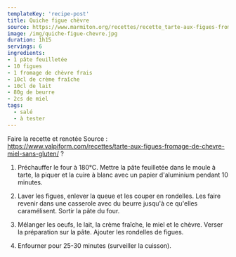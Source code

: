 ```yaml
---
templateKey: 'recipe-post'
title: Quiche figue chèvre
source: https://www.marmiton.org/recettes/recette_tarte-aux-figues-fromage-et-miel_311595.aspx
image: /img/quiche-figue-chevre.jpg
duration: 1h15
servings: 6
ingredients:
- 1 pâte feuilletée
- 10 figues
- 1 fromage de chèvre frais
- 10cl de crème fraîche
- 10cl de lait
- 80g de beurre
- 2cs de miel
tags:
  - salé
  - à tester
---
```

Faire la recette et renotée
Source : https://www.valpiform.com/recettes/tarte-aux-figues-fromage-de-chevre-miel-sans-gluten/ ?

1. Préchauffer le four à 180°C. Mettre la pâte feuilletée dans le moule à tarte, la piquer et la cuire à blanc avec un papier d'aluminium pendant 10 minutes.

2. Laver les figues, enlever la queue et les couper en rondelles. Les faire revenir dans une casserole avec du beurre jusqu'à ce qu'elles caramélisent. Sortir la pâte du four. 

3. Mélanger les oeufs, le lait, la crème fraîche, le miel et le chèvre. Verser la préparation sur la pâte. Ajouter les rondelles de figues.

4. Enfourner pour 25-30 minutes (surveiller la cuisson).

